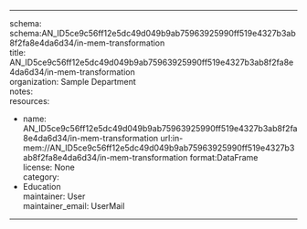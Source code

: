 


---  
schema: schema:AN_ID5ce9c56ff12e5dc49d049b9ab75963925990ff519e4327b3ab8f2fa8e4da6d34/in-mem-transformation  
title: AN_ID5ce9c56ff12e5dc49d049b9ab75963925990ff519e4327b3ab8f2fa8e4da6d34/in-mem-transformation  
organization: Sample Department  
notes:   
resources:  
- name: AN_ID5ce9c56ff12e5dc49d049b9ab75963925990ff519e4327b3ab8f2fa8e4da6d34/in-mem-transformation 
 url:in-mem://AN_ID5ce9c56ff12e5dc49d049b9ab75963925990ff519e4327b3ab8f2fa8e4da6d34/in-mem-transformation 
 format:DataFrame  
license: None  
category:
 - Education  
maintainer: User  
maintainer_email: UserMail  
---